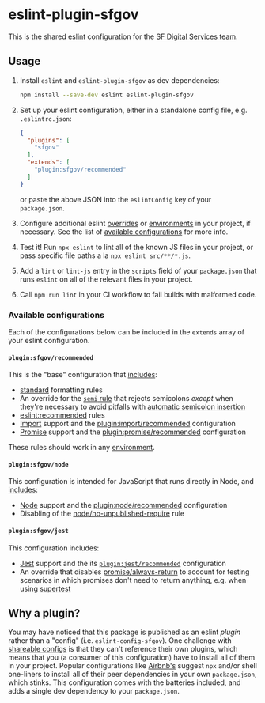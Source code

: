 # eslint-plugin-sfgov

This is the shared [eslint] configuration for the [SF Digital Services team].

## Usage

1. Install `eslint` and `eslint-plugin-sfgov` as dev dependencies:

    ```sh
    npm install --save-dev eslint eslint-plugin-sfgov
    ```

2. Set up your eslint configuration, either in a standalone config file, e.g.
   `.eslintrc.json`:

    ```json
    {
      "plugins": [
        "sfgov"
      ],
      "extends": [
        "plugin:sfgov/recommended"
      ]
    }
    ```

    or paste the above JSON into the `eslintConfig` key of your `package.json`.

3. Configure additional eslint [overrides] or [environments] in your project,
   if necessary. See the list of [available
   configurations](#available-configurations) for more info.

4. Test it! Run `npx eslint` to lint all of the known JS files in your project,
   or pass specific file paths a la `npx eslint src/**/*.js`.

5. Add a `lint` or `lint-js` entry in the `scripts` field of your
   `package.json` that runs `eslint` on all of the relevant files in your
   project.

6. Call `npm run lint` in your CI workflow to fail builds with malformed code.

### Available configurations

Each of the configurations below can be included in the `extends` array of your
eslint configuration.

#### `plugin:sfgov/recommended`

This is the "base" configuration that [includes](configs/recommended.js):

- [standard] formatting rules
- An override for the [`semi` rule][semi rule] that rejects semicolons _except_ when
  they're necessary to avoid pitfalls with [automatic semicolon insertion]
- [eslint:recommended] rules
- [Import] support and the [plugin:import/recommended] configuration
- [Promise] support and the [plugin:promise/recommended] configuration

These rules should work in any [environment][environments].

#### `plugin:sfgov/node`

This configuration is intended for JavaScript that runs directly in Node, and
[includes](configs/node.js):

- [Node] support and the [plugin:node/recommended] configuration
- Disabling of the [node/no-unpublished-require] rule

#### `plugin:sfgov/jest`

This configuration includes:

- [Jest] support and the its
  [`plugin:jest/recommended`](https://github.com/jest-community/eslint-plugin-jest#recommended)
  configuration
- An override that disables [promise/always-return] to account for testing
  scenarios in which promises don't need to return anything, e.g. when using
  [supertest]

## Why a plugin?
You may have noticed that this package is published as an eslint _plugin_
rather than a "config" (i.e. `eslint-config-sfgov`). One challenge with
[shareable configs](https://eslint.org/docs/developer-guide/shareable-configs#publishing-a-shareable-config)
is that they can't reference their own plugins, which means that you (a
consumer of this configuration) have to install all of them in your project.
Popular configurations like [Airbnb's](https://github.com/airbnb/javascript/tree/master/packages/eslint-config-airbnb#eslint-config-airbnb-1)
suggest `npx` and/or shell one-liners to install all of their peer dependencies
in your own `package.json`, which stinks. This configuration comes with the
batteries included, and adds a single dev dependency to your `package.json`.

[eslint]: http://eslint.org/
[sf digital services team]: https://sfdigitalservices.github.io/
[overrides]: https://eslint.org/docs/user-guide/configuring/configuration-files#how-do-overrides-work
[environments]: https://eslint.org/docs/user-guide/configuring/language-options#specifying-environments
[standard]: https://www.npmjs.com/package/eslint-config-standard
[semi rule]: https://eslint.org/docs/rules/semi
[automatic semicolon insertion]: https://developer.mozilla.org/en-US/docs/Web/JavaScript/Reference/Lexical_grammar#automatic_semicolon_insertion
[eslint:recommended]: https://github.com/eslint/eslint/blob/e2bed2ead22b575d55ccaeed94eecd3a979dd871/conf/eslint-recommended.js
[import]: https://www.npmjs.com/package/eslint-plugin-import
[plugin:import/recommended]: https://github.com/benmosher/eslint-plugin-import/blob/40794824e5d6a3c952a23c22feff43e6e4436255/config/recommended.js
[promise]: https://www.npmjs.com/package/eslint-plugin-promise
[plugin:promise/recommended]: https://github.com/xjamundx/eslint-plugin-promise/blob/485509660ccc1901fd30040cf4e75c88922c6255/index.js#L28-L44
[node]: https://www.npmjs.com/package/eslint-plugin-node
[plugin:node/recommended]: https://github.com/mysticatea/eslint-plugin-node/blob/f45c6149be7235c0f7422d1179c25726afeecd83/lib/configs/recommended.js
[node/no-unpublished-require]: https://github.com/mysticatea/eslint-plugin-node/blob/master/docs/rules/no-unpublished-require.md#readme
[jest]: https://jestjs.io/
[promise/always-return]: https://github.com/xjamundx/eslint-plugin-promise/blob/485509660ccc1901fd30040cf4e75c88922c6255/docs/rules/always-return.md#readme
[supertest]: https://www.npmjs.com/package/supertest
